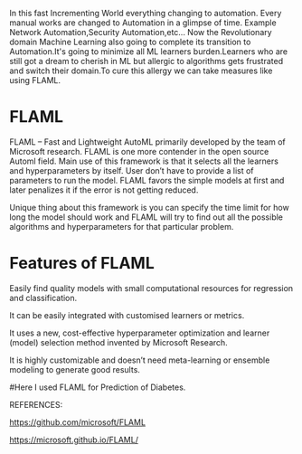 
In this fast Incrementing World everything changing to automation. Every manual works are changed to Automation in a glimpse of time. Example Network Automation,Security Automation,etc... Now the Revolutionary domain Machine Learning also  going to complete its transition to Automation.It's going to minimize all ML learners burden.Learners who are still got a dream to cherish in ML but allergic to algorithms gets frustrated  and switch their domain.To cure this allergy we can take measures like using FLAML.
       
    
# FLAML
FLAML – Fast and Lightweight AutoML primarily developed by the team of Microsoft research. FLAML is one more contender in the open source Automl field.  Main use of this framework is that it selects all the learners and hyperparameters by itself. User don’t have to provide a list of parameters to run the model. FLAML favors the simple models at first and later penalizes it if the error is not getting reduced.
       
Unique thing about this framework is you can specify the time limit for how long the model should work and FLAML will try to find out all the possible algorithms and hyperparameters for that particular problem.
       
# Features of FLAML
   
Easily find quality models with small computational resources for regression and classification.

It can be easily integrated with customised learners or metrics.

It uses a new, cost-effective hyperparameter optimization and learner (model) selection method invented by Microsoft Research.

It is highly customizable and doesn’t need meta-learning or ensemble modeling to generate good results.


#Here I used FLAML for Prediction of Diabetes.

REFERENCES:

https://github.com/microsoft/FLAML


https://microsoft.github.io/FLAML/


       
       
